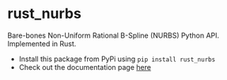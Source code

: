 # rust_nurbs
Bare-bones Non-Uniform Rational B-Spline (NURBS) Python API. Implemented in Rust.

- Install this package from PyPi using `pip install rust_nurbs`
- Check out the documentation page [here](https://rust-nurbs.readthedocs.io/en/latest/)
